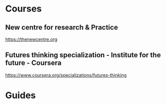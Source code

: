  # Courses
 
 ## New centre for research & Practice
 https://thenewcentre.org
 
 ## Futures thinking specialization - Institute for the future - Coursera
https://www.coursera.org/specializations/futures-thinking

# Guides
